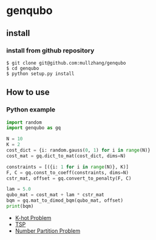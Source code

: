 # genqubo

## install

### install from github repository

```
$ git clone git@github.com:mullzhang/genqubo
$ cd genqubo
$ python setup.py install
```

## How to use

### Python example

```python
import random
import genqubo as gq

N = 10
K = 2
cost_dict = {i: random.gauss(0, 1) for i in range(N)}
cost_mat = gq.dict_to_mat(cost_dict, dims=N)

constraints = [({i: 1 for i in range(N)}, K)]
F, C = gq.const_to_coeff(constraints, dims=N)
cstr_mat, offset = gq.convert_to_penalty(F, C)

lam = 5.0
qubo_mat = cost_mat + lam * cstr_mat
bqm = gq.mat_to_dimod_bqm(qubo_mat, offset)
print(bqm)
```

- [K-hot Problem](examples/ex_khot.py)
- [TSP](examples/ex_tsp.py)
- [Number Partition Problem](examples/ex_num_part.py)